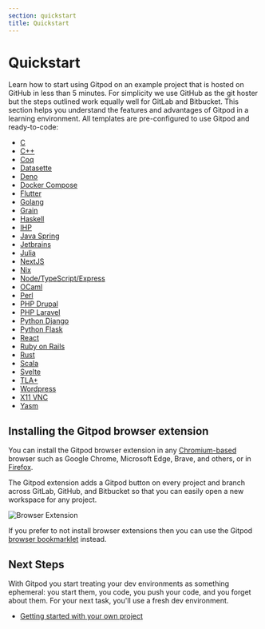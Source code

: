 ```yaml
---
section: quickstart
title: Quickstart
---
```


<script context="module">
  export const prerender = true;
</script>

# Quickstart

Learn how to start using Gitpod on an example project that is hosted on GitHub in less than 5 minutes. For simplicity we use GitHub as the git hoster but the steps outlined work equally well for GitLab and Bitbucket. This section helps you understand the features and advantages of Gitpod in a learning environment. All templates are pre-configured to use Gitpod and ready-to-code:

- [C](/docs/quickstart/c)
- [C++](/docs/quickstart/cpp)
- [Coq](/docs/quickstart/coq)
- [Datasette](/docs/quickstart/datasette)
- [Deno](/docs/quickstart/deno)
- [Docker Compose](/docs/quickstart/docker-compose)
- [Flutter](/docs/quickstart/flutter)
- [Golang](/docs/quickstart/go)
- [Grain](/docs/quickstart/grain)
- [Haskell](/docs/quickstart/haskell)
- [IHP](/docs/quickstart/ihp)
- [Java Spring](/docs/quickstart/java)
- [Jetbrains](/docs/integrations/jetbrains)
- [Julia](/docs/quickstart/julia)
- [NextJS](/docs/quickstart/nextjs)
- [Nix](/docs/quickstart/nix)
- [Node/TypeScript/Express](/docs/quickstart/typescript)
- [OCaml](/docs/quickstart/ocaml)
- [Perl](/docs/quickstart/perl)
- [PHP Drupal](/docs/quickstart/drupal)
- [PHP Laravel](/docs/quickstart/laravel)
- [Python Django](/docs/quickstart/python)
- [Python Flask](/docs/quickstart/flask)
- [React](/docs/quickstart/react)
- [Ruby on Rails](/docs/quickstart/ruby-on-rails)
- [Rust](/docs/quickstart/rust)
- [Scala](/docs/quickstart/scala)
- [Svelte](/docs/quickstart/svelte)
- [TLA+](/docs/quickstart/tlaplus)
- [Wordpress](/docs/quickstart/wordpress)
- [X11 VNC](/docs/quickstart/x11-vnc)
- [Yasm](/docs/quickstart/yasm)

## Installing the Gitpod browser extension

You can install the Gitpod browser extension in any [Chromium-based](https://chrome.google.com/webstore/detail/gitpod-online-ide/dodmmooeoklaejobgleioelladacbeki) browser such as Google Chrome, Microsoft Edge, Brave, and others, or in [Firefox](https://addons.mozilla.org/firefox/addon/gitpod/).

The Gitpod extension adds a Gitpod button on every project and branch across GitLab, GitHub, and Bitbucket so that you can easily open a new workspace for any project.

![Browser Extension](../../../static/images/docs/browser-extension-lense.png)

If you prefer to not install browser extensions then you can use the Gitpod [browser bookmarklet](/docs/browser-bookmarklet) instead.

## Next Steps

With Gitpod you start treating your dev environments as something ephemeral: you start them, you code, you push your code, and you forget about them. For your next task, you'll use a fresh dev environment.

- [Getting started with your own project](/docs/getting-started)

